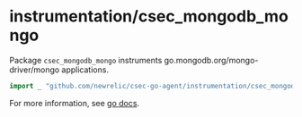 # instrumentation/csec_mongodb_mongo

Package `csec_mongodb_mongo` instruments go.mongodb.org/mongo-driver/mongo applications.

```go
import _ "github.com/newrelic/csec-go-agent/instrumentation/csec_mongodb_mongo"
```

For more information, see [go docs](). 